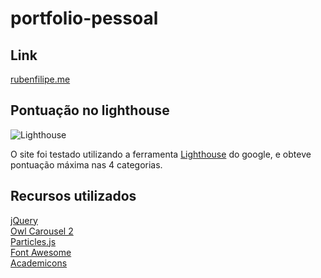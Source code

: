 # portfolio-pessoal

<h2>Link</h2>
<a href="rubenfilipe.me">rubenfilipe.me</a>

<h2>Pontuação no lighthouse</h2>
<img src="https://user-images.githubusercontent.com/53026536/126054587-9c0aa5c8-8bc0-4775-9ea1-f2ef595451be.png" alt="Lighthouse">
<p>O site foi testado utilizando a ferramenta <a href="https://developers.google.com/web/tools/lighthouse">Lighthouse</a> do google, e obteve pontuação máxima nas 4 categorias.</p>

<h2>Recursos utilizados</h2>
<a href="https://jquery.com/">jQuery</a> <br>
<a href="https://github.com/OwlCarousel2/OwlCarousel2">Owl Carousel 2</a> <br>
<a href="https://github.com/VincentGarreau/particles.js">Particles.js</a> <br>
<a href="https://fontawesome.com/">Font Awesome</a> <br>
<a href="https://jpswalsh.github.io/academicons/">Academicons</a> <br>
